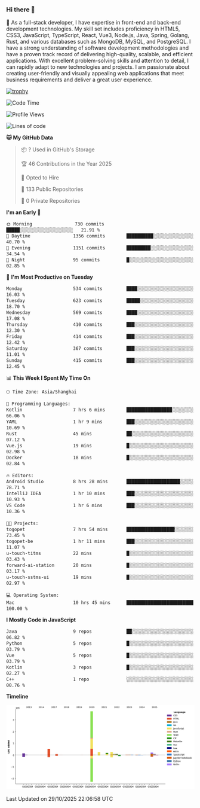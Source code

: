 ### Hi there 👋

🌱 As a full-stack developer, I have expertise in front-end and back-end development technologies. My skill set includes proficiency in HTML5, CSS3, JavaScript, TypeScript, React, Vue3, Node.js, Java, Spring, Golang, Rust, and various databases such as MongoDB, MySQL, and PostgreSQL. I have a strong understanding of software development methodologies and have a proven track record of delivering high-quality, scalable, and efficient applications. With excellent problem-solving skills and attention to detail, I can rapidly adapt to new technologies and projects. I am passionate about creating user-friendly and visually appealing web applications that meet business requirements and deliver a great user experience.

[![trophy](https://github-profile-trophy.vercel.app/?username=elton&rank=SECRET,SSS,SS,S,AAA,AA,A&theme=onedark&no-frame=true&margin-w=10)](https://github.com/ryo-ma/github-profile-trophy)

<!--START_SECTION:waka-->
![Code Time](http://img.shields.io/badge/Code%20Time-2%2C024%20hrs%2053%20mins-blue)

![Profile Views](http://img.shields.io/badge/Profile%20Views-1-blue)

![Lines of code](https://img.shields.io/badge/From%20Hello%20World%20I%27ve%20Written-5.9%20million%20lines%20of%20code-blue)

**🐱 My GitHub Data** 

> 📦 ? Used in GitHub's Storage 
 > 
> 🏆 46 Contributions in the Year 2025
 > 
> 💼 Opted to Hire
 > 
> 📜 133 Public Repositories 
 > 
> 🔑 0 Private Repositories 
 > 
**I'm an Early 🐤** 

```text
🌞 Morning                730 commits         █████░░░░░░░░░░░░░░░░░░░░   21.91 % 
🌆 Daytime                1356 commits        ██████████░░░░░░░░░░░░░░░   40.70 % 
🌃 Evening                1151 commits        █████████░░░░░░░░░░░░░░░░   34.54 % 
🌙 Night                  95 commits          █░░░░░░░░░░░░░░░░░░░░░░░░   02.85 % 
```
📅 **I'm Most Productive on Tuesday** 

```text
Monday                   534 commits         ████░░░░░░░░░░░░░░░░░░░░░   16.03 % 
Tuesday                  623 commits         █████░░░░░░░░░░░░░░░░░░░░   18.70 % 
Wednesday                569 commits         ████░░░░░░░░░░░░░░░░░░░░░   17.08 % 
Thursday                 410 commits         ███░░░░░░░░░░░░░░░░░░░░░░   12.30 % 
Friday                   414 commits         ███░░░░░░░░░░░░░░░░░░░░░░   12.42 % 
Saturday                 367 commits         ███░░░░░░░░░░░░░░░░░░░░░░   11.01 % 
Sunday                   415 commits         ███░░░░░░░░░░░░░░░░░░░░░░   12.45 % 
```


📊 **This Week I Spent My Time On** 

```text
🕑︎ Time Zone: Asia/Shanghai

💬 Programming Languages: 
Kotlin                   7 hrs 6 mins        █████████████████░░░░░░░░   66.06 % 
YAML                     1 hr 9 mins         ███░░░░░░░░░░░░░░░░░░░░░░   10.69 % 
Rust                     45 mins             ██░░░░░░░░░░░░░░░░░░░░░░░   07.12 % 
Vue.js                   19 mins             █░░░░░░░░░░░░░░░░░░░░░░░░   02.98 % 
Docker                   18 mins             █░░░░░░░░░░░░░░░░░░░░░░░░   02.84 % 

🔥 Editors: 
Android Studio           8 hrs 28 mins       ████████████████████░░░░░   78.71 % 
IntelliJ IDEA            1 hr 10 mins        ███░░░░░░░░░░░░░░░░░░░░░░   10.93 % 
VS Code                  1 hr 6 mins         ███░░░░░░░░░░░░░░░░░░░░░░   10.36 % 

🐱‍💻 Projects: 
togopet                  7 hrs 54 mins       ██████████████████░░░░░░░   73.45 % 
togopet-be               1 hr 11 mins        ███░░░░░░░░░░░░░░░░░░░░░░   11.07 % 
u-touch-titms            22 mins             █░░░░░░░░░░░░░░░░░░░░░░░░   03.43 % 
forward-ai-station       20 mins             █░░░░░░░░░░░░░░░░░░░░░░░░   03.17 % 
u-touch-sstms-ui         19 mins             █░░░░░░░░░░░░░░░░░░░░░░░░   02.97 % 

💻 Operating System: 
Mac                      10 hrs 45 mins      █████████████████████████   100.00 % 
```

**I Mostly Code in JavaScript** 

```text
Java                     9 repos             ██░░░░░░░░░░░░░░░░░░░░░░░   06.82 % 
Python                   5 repos             █░░░░░░░░░░░░░░░░░░░░░░░░   03.79 % 
Vue                      5 repos             █░░░░░░░░░░░░░░░░░░░░░░░░   03.79 % 
Kotlin                   3 repos             █░░░░░░░░░░░░░░░░░░░░░░░░   02.27 % 
C++                      1 repo              ░░░░░░░░░░░░░░░░░░░░░░░░░   00.76 % 
```



**Timeline**

![Lines of Code chart](https://raw.githubusercontent.com/elton/elton/main/assets/bar_graph.png)


 Last Updated on 29/10/2025 22:06:58 UTC
<!--END_SECTION:waka-->

<!--
**elton/elton** is a ✨ _special_ ✨ repository because its `README.md` (this file) appears on your GitHub profile.

Here are some ideas to get you started:

- 🔭 I’m currently working on ...
- 🌱 I’m currently learning ...
- 👯 I’m looking to collaborate on ...
- 🤔 I’m looking for help with ...
- 💬 Ask me about ...
- 📫 How to reach me: ...
- 😄 Pronouns: ...
- ⚡ Fun fact: ...
-->
